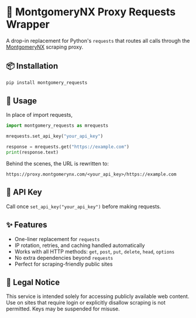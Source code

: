 # 🔑 MontgomeryNX Proxy Requests Wrapper

A drop-in replacement for Python's `requests` that routes all calls through the [MontgomeryNX](https://www.montgomerynx.com) scraping proxy.

## 📦 Installation

```bash
pip install montgomery_requests
```

## 🚀 Usage
In place of import requests, 

```python
import montgomery_requests as mrequests

mrequests.set_api_key("your_api_key")

response = mrequests.get("https://example.com")
print(response.text)
```

Behind the scenes, the URL is rewritten to:

`https://proxy.montgomerynx.com/<your_api_key>/https://example.com`


## 🔐 API Key

Call once `set_api_key("your_api_key")` before making requests. 


## ✨ Features

- One-liner replacement for `requests`
- IP rotation, retries, and caching handled automatically
- Works with all HTTP methods: `get`, `post`, `put`, `delete`, `head`, `options`
- No extra dependencies beyond `requests`
- Perfect for scraping-friendly public sites


## 📜 Legal Notice

This service is intended solely for accessing publicly available web content. Use on sites that require login or explicitly disallow scraping is not permitted. Keys may be suspended for misuse.
